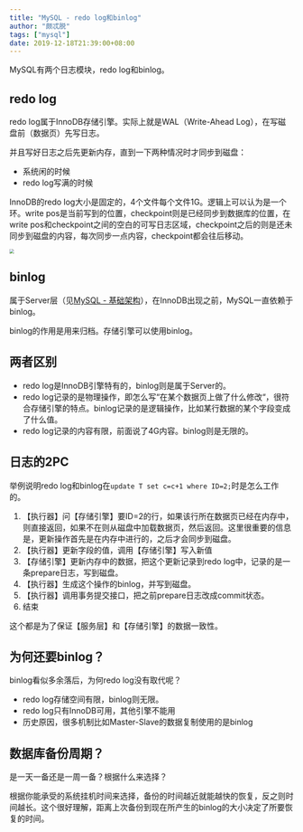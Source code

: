```yaml
---
title: "MySQL - redo log和binlog"
author: "颇忒脱"
tags: ["mysql"]
date: 2019-12-18T21:39:00+08:00
---
```


<!--more-->

MySQL有两个日志模块，redo log和binlog。

## redo log

redo log属于InnoDB存储引擎。实际上就是WAL（Write-Ahead Log），在写磁盘前（数据页）先写日志。

并且写好日志之后先更新内存，直到一下两种情况时才同步到磁盘：

* 系统闲的时候
* redo log写满的时候

InnoDB的redo log大小是固定的，4个文件每个文件1G。逻辑上可以认为是一个环。write pos是当前写到的位置，checkpoint则是已经同步到数据库的位置，在write pos和checkpoint之间的空白的可写日志区域，checkpoint之后的则是还未同步到磁盘的内容，每次同步一点内容，checkpoint都会往后移动。

<img src="redo-log.png" style="zoom:50%;" />

## binlog

属于Server层（见[MySQL - 基础架构](../basic-arch)），在InnoDB出现之前，MySQL一直依赖于binlog。

binlog的作用是用来归档。存储引擎可以使用binlog。

## 两者区别

* redo log是InnoDB引擎特有的，binlog则是属于Server的。
* redo log记录的是物理操作，即怎么写“在某个数据页上做了什么修改“，很符合存储引擎的特点。binlog记录的是逻辑操作，比如某行数据的某个字段变成了什么值。
* redo log记录的内容有限，前面说了4G内容。binlog则是无限的。

## 日志的2PC

举例说明redo log和binlog在`update T set c=c+1 where ID=2;`时是怎么工作的。

1. 【执行器】问【存储引擎】要ID=2的行，如果该行所在数据页已经在内存中，则直接返回，如果不在则从磁盘中加载数据页，然后返回。这里很重要的信息是，更新操作首先是在内存中进行的，之后才会同步到磁盘。
2. 【执行器】更新字段的值，调用【存储引擎】写入新值
3. 【存储引擎】更新内存中的数据，把这个更新记录到redo log中，记录的是一条prepare日志，写到磁盘。
4. 【执行器】生成这个操作的binlog，并写到磁盘。
5. 【执行器】调用事务提交接口，把之前prepare日志改成commit状态。
6. 结束

这个都是为了保证【服务层】和【存储引擎】的数据一致性。

## 为何还要binlog？

binlog看似多余落后，为何redo log没有取代呢？

* redo log存储空间有限，binlog则无限。
* redo log只有InnoDB可用，其他引擎不能用
* 历史原因，很多机制比如Master-Slave的数据复制使用的是binlog

## 数据库备份周期？

是一天一备还是一周一备？根据什么来选择？

根据你能承受的系统挂机时间来选择，备份的时间越近就能越快的恢复，反之则时间越长。这个很好理解，距离上次备份到现在所产生的binlog的大小决定了所要恢复的时间。